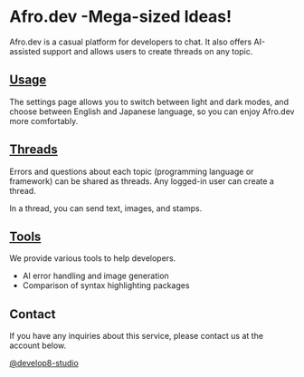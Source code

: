 # Afro.dev -Mega-sized Ideas!
Afro.dev is a casual platform for developers to chat.
It also offers AI-assisted support and allows users to create threads on any topic.

## [Usage](https://afro.dev/settings/support)
The settings page allows you to switch between light and dark modes, and choose between English and Japanese language, so you can enjoy Afro.dev more comfortably.

## [Threads](https://afro.dev/threads)
Errors and questions about each topic (programming language or framework) can be shared as threads. Any logged-in user can create a thread.

In a thread, you can send text, images, and stamps.

## [Tools](https://afro.dev/tools)
We provide various tools to help developers.

- AI error handling and image generation
- Comparison of syntax highlighting packages

## Contact
If you have any inquiries about this service, please contact us at the account below.

[@develop8-studio](https://x.com/develop8-studio)